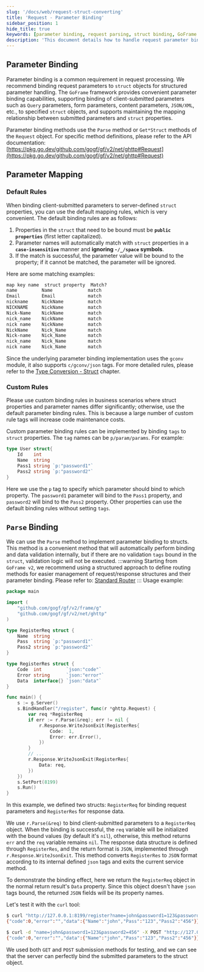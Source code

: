 ```yaml
---
slug: '/docs/web/request-struct-converting'
title: 'Request - Parameter Binding'
sidebar_position: 1
hide_title: true
keywords: [parameter binding, request parsing, struct binding, GoFrame framework, parameter mapping, custom binding, data validation, route registration, JSON response, Go language]
description: 'This document details how to handle request parameter binding in the GoFrame framework. By binding request parameters to struct objects, it facilitates structured parameter handling. The document introduces default and custom parameter binding rules, and how to perform convenient parameter binding and data validation through the Parse method of the Request object.'
---
```


## Parameter Binding

Parameter binding is a common requirement in request processing. We recommend binding request parameters to `struct` objects for structured parameter handling. The `GoFrame` framework provides convenient parameter binding capabilities, supporting binding of client-submitted parameters such as `Query` parameters, form parameters, content parameters, `JSON/XML`, etc., to specified `struct` objects, and supports maintaining the mapping relationship between submitted parameters and `struct` properties.

Parameter binding methods use the `Parse` method or `Get*Struct` methods of the `Request` object. For specific method definitions, please refer to the API documentation: [https://pkg.go.dev/github.com/gogf/gf/v2/net/ghttp#Request](https://pkg.go.dev/github.com/gogf/gf/v2/net/ghttp#Request)

## Parameter Mapping

### Default Rules

When binding client-submitted parameters to server-defined `struct` properties, you can use the default mapping rules, which is very convenient. The default binding rules are as follows:

1. Properties in the `struct` that need to be bound must be **`public properties`** (first letter capitalized).
2. Parameter names will automatically match with `struct` properties in a **`case-insensitive`** manner and **ignoring `-/_/space` symbols**.
3. If the match is successful, the parameter value will be bound to the property; if it cannot be matched, the parameter will be ignored.

Here are some matching examples:

```html
map key name  struct property  Match?
name         Name             match
Email        Email            match
nickname     NickName         match
NICKNAME     NickName         match
Nick-Name    NickName         match
nick_name    NickName         match
nick name    NickName         match
NickName     Nick_Name        match
Nick-name    Nick_Name        match
nick_name    Nick_Name        match
nick name    Nick_Name        match
```

Since the underlying parameter binding implementation uses the `gconv` module, it also supports `c/gconv/json` tags. For more detailed rules, please refer to the [Type Conversion - Struct](../../核心组件/类型转换/类型转换-Struct转换.md) chapter.

### Custom Rules

Please use custom binding rules in business scenarios where struct properties and parameter names differ significantly; otherwise, use the default parameter binding rules. This is because a large number of custom rule tags will increase code maintenance costs.

Custom parameter binding rules can be implemented by binding `tags` to `struct` properties. The `tag` names can be `p/param/params`. For example:

```go
type User struct{
    Id    int
    Name  string
    Pass1 string `p:"password1"`
    Pass2 string `p:"password2"`
}
```

Here we use the `p` tag to specify which parameter should bind to which property. The `password1` parameter will bind to the `Pass1` property, and `password2` will bind to the `Pass2` property. Other properties can use the default binding rules without setting `tags`.

## `Parse` Binding

We can use the `Parse` method to implement parameter binding to structs. This method is a convenient method that will automatically perform binding and data validation internally, but if there are no validation `tags` bound in the `struct`, validation logic will not be executed.
:::warning
Starting from `GoFrame v2`, we recommend using a structured approach to define routing methods for easier management of request/response structures and their parameter binding. Please refer to: [Standard Router](../路由管理/路由管理-路由注册/路由注册-规范路由/路由注册-规范路由.md)
:::
Usage example:

```go
package main

import (
    "github.com/gogf/gf/v2/frame/g"
    "github.com/gogf/gf/v2/net/ghttp"
)

type RegisterReq struct {
    Name  string
    Pass  string `p:"password1"`
    Pass2 string `p:"password2"`
}

type RegisterRes struct {
    Code  int         `json:"code"`
    Error string      `json:"error"`
    Data  interface{} `json:"data"`
}

func main() {
    s := g.Server()
    s.BindHandler("/register", func(r *ghttp.Request) {
        var req *RegisterReq
        if err := r.Parse(&req); err != nil {
            r.Response.WriteJsonExit(RegisterRes{
                Code:  1,
                Error: err.Error(),
            })
        }
        // ...
        r.Response.WriteJsonExit(RegisterRes{
            Data: req,
        })
    })
    s.SetPort(8199)
    s.Run()
}
```

In this example, we defined two structs: `RegisterReq` for binding request parameters and `RegisterRes` for response data.

We use `r.Parse(&req)` to bind client-submitted parameters to a `RegisterReq` object. When the binding is successful, the `req` variable will be initialized with the bound values (by default it's `nil`), otherwise, this method returns `err` and the `req` variable remains `nil`. The response data structure is defined through `RegisterRes`, and the return format is `JSON`, implemented through `r.Response.WriteJsonExit`. This method converts `RegisterRes` to `JSON` format according to its internal defined `json` tags and exits the current service method.

To demonstrate the binding effect, here we return the `RegisterReq` object in the normal return result's `Data` property. Since this object doesn't have `json` tags bound, the returned `JSON` fields will be its property names.

Let's test it with the `curl` tool:

```bash
$ curl "http://127.0.0.1:8199/register?name=john&password1=123&password2=456"
{"code":0,"error":"","data":{"Name":"john","Pass":"123","Pass2":"456"}}

$ curl -d "name=john&password1=123&password2=456" -X POST "http://127.0.0.1:8199/register"
{"code":0,"error":"","data":{"Name":"john","Pass":"123","Pass2":"456"}}
```

We used both `GET` and `POST` submission methods for testing, and we can see that the server can perfectly bind the submitted parameters to the struct object.